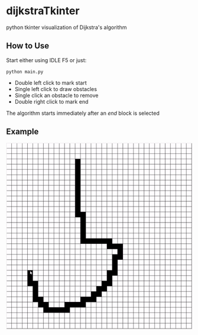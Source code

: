 # dijkstraTkinter
python tkinter visualization of Dijkstra's algorithm

## How to Use
Start either using IDLE F5 or just:
```
python main.py
```

* Double left click to mark start
* Single left click to draw obstacles
* Single click an obstacle to remove
* Double right click to mark end

The algorithm starts immediately after an *end* block is selected

## Example
![Demo](images/example.gif)
